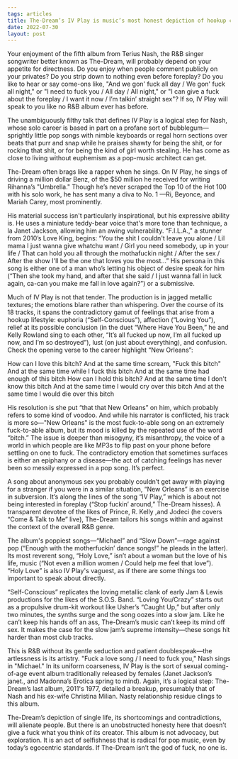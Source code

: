```yaml
---
tags: articles
title: The-Dream’s IV Play is music’s most honest depiction of hookup culture
date: 2022-07-30
layout: post
---
```


Your enjoyment of the fifth album from Terius Nash, the R&B singer songwriter better known as The-Dream, will probably depend on your appetite for directness. Do you enjoy when people comment publicly on your privates? Do you strip down to nothing even before foreplay? Do you like to hear or say come-ons like, "And we gon' fuck all day / We gon' fuck all night," or "I need to fuck you / All day / All night," or "I can give a fuck about the foreplay / I want it now / I’m talkin’ straight sex"? If so, IV Play will speak to you like no R&B album ever has before.

The unambiguously filthy talk that defines IV Play is a logical step for Nash, whose solo career is based in part on a profane sort of bubblegum—sprightly little pop songs with nimble keyboards or regal horn sections over beats that purr and snap while he praises shawty for being the shit, or for rocking that shit, or for being the kind of girl worth stealing. He has come as close to living without euphemism as a pop-music architect can get.

The-Dream often brags like a rapper when he sings. On IV Play, he sings of driving a million dollar Benz, of the $50 million he received for writing Rihanna’s "Umbrella." Though he’s never scraped the Top 10 of the Hot 100 with his solo work, he has sent many a diva to No. 1 —Ri, Beyonce, and Mariah Carey, most prominently.

His material success isn't particularly inspirational, but his expressive ability is. He uses a miniature teddy-bear voice that's more tone than technique, a la Janet Jackson, allowing him an awing vulnerability. “F.I.L.A.," a stunner from 2010’s Love King, begins: “You the shit I couldn't leave you alone / Lil mama I just wanna give whatchu want / Girl you need somebody, up in your life / That can hold you all through the mothafuckin night / After the sex / After the show I'll be the one that loves you the most…” His persona in this song is either one of a man who’s letting his object of desire speak for him (“Then she took my hand, and after that she said / I just wanna fall in luck again, ca-can you make me fall in love again?”) or a submissive.

Much of IV Play is not that tender. The production is in jagged metallic textures; the emotions blare rather than whispering. Over the course of its 18 tracks, it spans the contradictory gamut of feelings that arise from a hookup lifestyle: euphoria (“Self-Conscious”), affection (“Loving You”), relief at its possible conclusion (in the duet “Where Have You Been,” he and Kelly Rowland sing to each other, “It’s all fucked up now, I’m all fucked up now, and I’m so destroyed”), lust (on just about everything), and confusion. Check the opening verse to the career highlight “New Orleans”:

How can I love this bitch?
And at the same time scream, "Fuck this bitch"
And at the same time while I fuck this bitch
And at the same time had enough of this bitch
How can I hold this bitch?
And at the same time I don't know this bitch
And at the same time I would cry over this bitch
And at the same time I would die over this bitch

His resolution is she put “that that New Orleans” on him, which probably refers to some kind of voodoo. And while his narrator is conflicted, his track is more so—"New Orleans" is the most fuck-to-able song on an extremely fuck-to-able album, but its mood is killed by the repeated use of the word “bitch.” The issue is deeper than misogyny, it’s misanthropy, the voice of a world in which people are like MP3s to flip past on your phone before settling on one to fuck. The contradictory emotion that sometimes surfaces is either an epiphany or a disease—the act of catching feelings has never been so messily expressed in a pop song. It’s perfect.

A song about anonymous sex you probably couldn’t get away with playing for a stranger if you were in a similar situation, “New Orleans” is an exercise in subversion. It’s along the lines of the song “IV Play,” which is about not being interested in foreplay (“Stop fuckin’ around,” The-Dream hisses). A transparent devotee of the likes of Prince, R. Kelly ,and Jodeci (he covers “Come & Talk to Me” live), The-Dream tailors his songs within and against the context of the overall R&B genre.

The album's poppiest songs—“Michael” and “Slow Down”—rage against pop (“Enough with the motherfuckin’ dance songs!” he pleads in the latter). Its most reverent song, “Holy Love,” isn’t about a woman but the love of his life, music (“Not even a million women / Could help me feel that love”). “Holy Love” is also IV Play's vaguest, as if there are some things too important to speak about directly.

“Self-Conscious” replicates the loving metallic clank of early Jam & Lewis productions for the likes of the S.O.S. Band. “Loving You/Crazy” starts out as a propulsive drum-kit workout like Usher’s “Caught Up,” but after only two minutes, the synths surge and the song oozes into a slow jam. Like he can’t keep his hands off an ass, The-Dream’s music can’t keep its mind off sex. It makes the case for the slow jam’s supreme intensity—these songs hit harder than most club tracks.

This is R&B without its gentle seduction and patient doublespeak—the artlessness is its artistry. "Fuck a love song / I need to fuck you," Nash sings in "Michael." In its uniform coarseness, IV Play is the sort of sexual coming-of-age event album traditionally released by females (Janet Jackson’s janet., and Madonna’s Erotica spring to mind). Again, it’s a logical step: The-Dream’s last album, 2011's 1977, detailed a breakup, presumably that of Nash and his ex-wife Christina Milian. Nasty relationship residue clings to this album.

The-Dream’s depiction of single life, its shortcomings and contradictions, will alienate people. But there is an unobstructed honesty here that doesn’t give a fuck what you think of its creator. This album is not advocacy, but exploration. It is an act of selfishness that is radical for pop music, even by today’s egocentric standards. If The-Dream isn’t the god of fuck, no one is.

